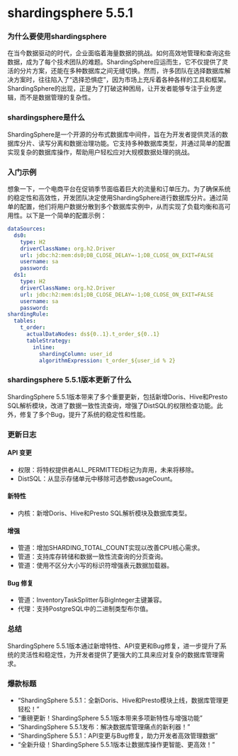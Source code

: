 # shardingsphere 5.5.1
### 为什么要使用shardingsphere

在当今数据驱动的时代，企业面临着海量数据的挑战。如何高效地管理和查询这些数据，成为了每个技术团队的难题。ShardingSphere应运而生，它不仅提供了灵活的分片方案，还能在多种数据库之间无缝切换。然而，许多团队在选择数据库解决方案时，往往陷入了“选择恐惧症”，因为市场上充斥着各种各样的工具和框架。ShardingSphere的出现，正是为了打破这种困局，让开发者能够专注于业务逻辑，而不是数据管理的复杂性。

### shardingsphere是什么

ShardingSphere是一个开源的分布式数据库中间件，旨在为开发者提供灵活的数据库分片、读写分离和数据治理功能。它支持多种数据库类型，并通过简单的配置实现复杂的数据库操作，帮助用户轻松应对大规模数据处理的挑战。

### 入门示例

想象一下，一个电商平台在促销季节面临着巨大的流量和订单压力。为了确保系统的稳定性和高效性，开发团队决定使用ShardingSphere进行数据库分片。通过简单的配置，他们将用户数据分散到多个数据库实例中，从而实现了负载均衡和高可用性。以下是一个简单的配置示例：

```yaml
dataSources:
  ds0:
    type: H2
    driverClassName: org.h2.Driver
    url: jdbc:h2:mem:ds0;DB_CLOSE_DELAY=-1;DB_CLOSE_ON_EXIT=FALSE
    username: sa
    password:
  ds1:
    type: H2
    driverClassName: org.h2.Driver
    url: jdbc:h2:mem:ds1;DB_CLOSE_DELAY=-1;DB_CLOSE_ON_EXIT=FALSE
    username: sa
    password:
shardingRule:
  tables:
    t_order:
      actualDataNodes: ds${0..1}.t_order_${0..1}
      tableStrategy:
        inline:
          shardingColumn: user_id
          algorithmExpression: t_order_${user_id % 2}
```

### shardingsphere 5.5.1版本更新了什么

ShardingSphere 5.5.1版本带来了多个重要更新，包括新增Doris、Hive和Presto SQL解析模块，改进了数据一致性流查询，增强了DistSQL的权限检查功能。此外，修复了多个Bug，提升了系统的稳定性和性能。

### 更新日志

#### API 变更
- 权限：将特权提供者ALL_PERMITTED标记为弃用，未来将移除。
- DistSQL：从显示存储单元中移除可选参数usageCount。

#### 新特性
- 内核：新增Doris、Hive和Presto SQL解析模块及数据库类型。

#### 增强
- 管道：增加SHARDING_TOTAL_COUNT实现以改善CPU核心需求。
- 管道：支持库存转储和数据一致性流查询的分页查询。
- 管道：使用不区分大小写的标识符增强表元数据加载器。

#### Bug 修复
- 管道：InventoryTaskSplitter与BigInteger主键兼容。
- 代理：支持PostgreSQL中的二进制类型布尔值。

### 总结

ShardingSphere 5.5.1版本通过新增特性、API变更和Bug修复，进一步提升了系统的灵活性和稳定性，为开发者提供了更强大的工具来应对复杂的数据库管理需求。

### 爆款标题

- “ShardingSphere 5.5.1：全新Doris、Hive和Presto模块上线，数据库管理更轻松！”
- “重磅更新！ShardingSphere 5.5.1版本带来多项新特性与增强功能”
- “ShardingSphere 5.5.1发布：解决数据库管理痛点的新利器！”
- “ShardingSphere 5.5.1：API变更与Bug修复，助力开发者高效管理数据”
- “全新升级！ShardingSphere 5.5.1版本让数据库操作更智能、更高效！”